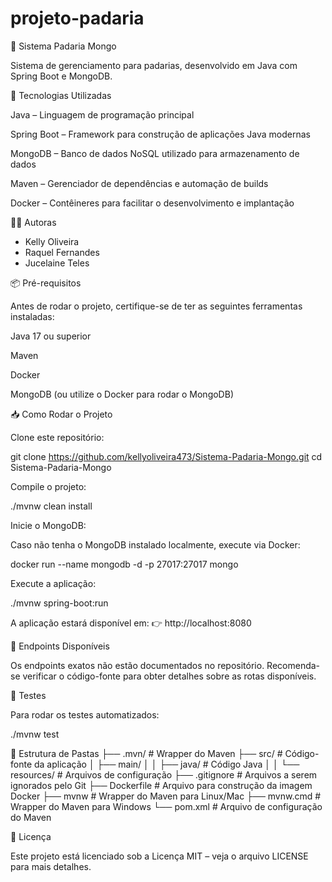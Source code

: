 # projeto-padaria
🥐 Sistema Padaria Mongo

Sistema de gerenciamento para padarias, desenvolvido em Java com Spring Boot e MongoDB.

🚀 Tecnologias Utilizadas

Java – Linguagem de programação principal

Spring Boot – Framework para construção de aplicações Java modernas

MongoDB – Banco de dados NoSQL utilizado para armazenamento de dados

Maven – Gerenciador de dependências e automação de builds

Docker – Contêineres para facilitar o desenvolvimento e implantação

👩‍💻 Autoras

 - Kelly Oliveira
 - Raquel Fernandes
 - Jucelaine Teles

📦 Pré-requisitos

Antes de rodar o projeto, certifique-se de ter as seguintes ferramentas instaladas:

Java 17 ou superior

Maven

Docker

MongoDB (ou utilize o Docker para rodar o MongoDB)

📥 Como Rodar o Projeto

Clone este repositório:

git clone https://github.com/kellyoliveira473/Sistema-Padaria-Mongo.git
cd Sistema-Padaria-Mongo


Compile o projeto:

./mvnw clean install


Inicie o MongoDB:

Caso não tenha o MongoDB instalado localmente, execute via Docker:

docker run --name mongodb -d -p 27017:27017 mongo


Execute a aplicação:

./mvnw spring-boot:run


A aplicação estará disponível em:
👉 http://localhost:8080

🔧 Endpoints Disponíveis

Os endpoints exatos não estão documentados no repositório.
Recomenda-se verificar o código-fonte para obter detalhes sobre as rotas disponíveis.

🧪 Testes

Para rodar os testes automatizados:

./mvnw test

🧱 Estrutura de Pastas
├── .mvn/              # Wrapper do Maven
├── src/               # Código-fonte da aplicação
│   ├── main/
│   │   ├── java/      # Código Java
│   │   └── resources/ # Arquivos de configuração
├── .gitignore         # Arquivos a serem ignorados pelo Git
├── Dockerfile         # Arquivo para construção da imagem Docker
├── mvnw               # Wrapper do Maven para Linux/Mac
├── mvnw.cmd           # Wrapper do Maven para Windows
└── pom.xml            # Arquivo de configuração do Maven

📄 Licença

Este projeto está licenciado sob a Licença MIT – veja o arquivo LICENSE
 para mais detalhes.
